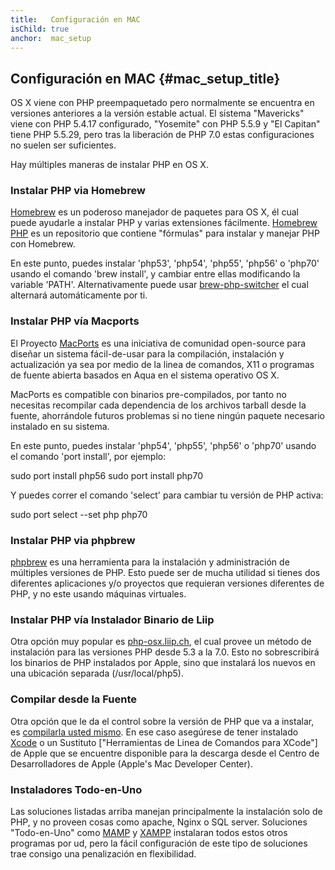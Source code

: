 ```yaml
---
title:   Configuración en MAC
isChild: true
anchor:  mac_setup
---
```


## Configuración en MAC {#mac_setup_title}

OS X viene con PHP preempaquetado pero normalmente se encuentra en versiones anteriores a la versión estable actual. El sistema "Mavericks" viene con PHP 5.4.17 configurado, "Yosemite" con PHP 5.5.9 y "El Capitan" tiene PHP 5.5.29, pero tras la liberación de PHP 7.0 estas configuraciones no suelen ser suficientes.

Hay múltiples maneras de instalar PHP en OS X.

### Instalar PHP via Homebrew

[Homebrew] es un poderoso manejador de paquetes para OS X, él cual puede ayudarle a instalar PHP y varias extensiones fácilmente.
[Homebrew PHP] es un repositorio que contiene "fórmulas" para instalar y manejar PHP con Homebrew.

En este punto, puedes instalar 'php53', 'php54', 'php55', 'php56' o 'php70' usando el comando 'brew install', y cambiar entre ellas modificando la variable 'PATH'. Alternativamente puede usar [brew-php-switcher][brew-php-switcher] el cual alternará automáticamente por ti.

### Instalar PHP vía Macports

El Proyecto [MacPorts] es una iniciativa de comunidad open-source para diseñar un sistema fácil-de-usar para la compilación, instalación y actualización ya sea por medio de la linea de comandos, X11 o programas de fuente abierta basados en Aqua en el sistema operativo OS X.

MacPorts es compatible con binarios pre-compilados, por tanto no necesitas recompilar cada dependencia de los archivos tarball desde la fuente, ahorrándole futuros problemas si no tiene ningún paquete necesario instalado en su sistema.

En este punto, puedes instalar 'php54', 'php55', 'php56' o 'php70' usando el comando 'port install', por ejemplo:

sudo port install php56
sudo port install php70

Y puedes correr el comando 'select' para cambiar tu versión de PHP activa:

sudo port select --set php php70

### Instalar PHP via phpbrew

[phpbrew] es una herramienta para la instalación y administración de múltiples versiones de PHP. Esto puede ser de mucha utilidad si tienes dos diferentes aplicaciones y/o proyectos que requieran versiones diferentes de PHP, y no este usando máquinas virtuales.

### Instalar PHP vía Instalador Binario de Liip

Otra opción muy popular es [php-osx.liip.ch], el cual provee un método de instalación para las versiones PHP desde 5.3 a la 7.0.
Esto no sobrescribirá los binarios de PHP instalados por Apple, sino que instalará los nuevos en una ubicación separada (/usr/local/php5).

### Compilar desde la Fuente

Otra opción que le da el control sobre la versión de PHP que va a instalar, es [compilarla usted mismo][mac-compile].
En ese caso asegúrese de tener instalado [Xcode][xcode-gcc-substitution] o un Sustituto ["Herramientas de Linea de Comandos para XCode"] de Apple que se encuentre disponible para la descarga desde el Centro de Desarrolladores de Apple (Apple's Mac Developer Center).

### Instaladores Todo-en-Uno

Las soluciones listadas arriba manejan principalmente la instalación solo de PHP, y no proveen cosas como apache, Nginx o SQL server.
Soluciones "Todo-en-Uno" como [MAMP][mamp-downloads] y [XAMPP][xampp] instalaran todos estos otros programas por ud, pero la fácil configuración de este tipo de soluciones trae consigo una penalización en flexibilidad.

[Homebrew]: http://brew.sh/
[Homebrew PHP]: https://github.com/Homebrew/homebrew-php#installation
[MacPorts]: https://www.macports.org/install.php
[phpbrew]: https://github.com/phpbrew/phpbrew
[php-osx.liip.ch]: http://php-osx.liip.ch/
[mac-compile]: http://php.net/install.macosx.compile
[xcode-gcc-substitution]: https://github.com/kennethreitz/osx-gcc-installer
["Command Line Tools for XCode"]: https://developer.apple.com/downloads
[mamp-downloads]: http://www.mamp.info/en/downloads/
[xampp]: http://www.apachefriends.org/en/xampp.html
[brew-php-switcher]: https://github.com/philcook/brew-php-switcher

